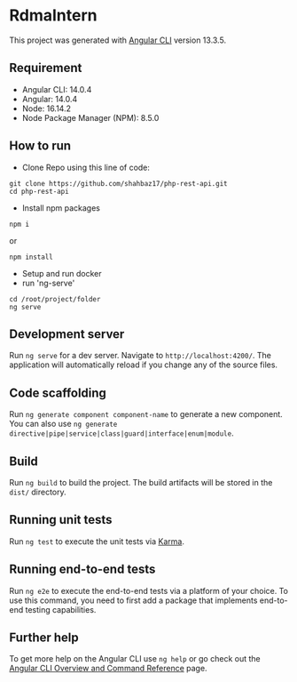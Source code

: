 # RdmaIntern

This project was generated with [Angular CLI](https://github.com/angular/angular-cli) version 13.3.5.

## Requirement

- Angular CLI: 14.0.4
- Angular: 14.0.4
- Node: 16.14.2
- Node Package Manager (NPM): 8.5.0

## How to run

- Clone Repo using this line of code:

```
git clone https://github.com/shahbaz17/php-rest-api.git
cd php-rest-api
``` 

- Install npm packages
```
npm i 
```
or

```
npm install
```

- Setup and run docker
- run 'ng-serve'
```
cd /root/project/folder
ng serve
```

## Development server

Run `ng serve` for a dev server. Navigate to `http://localhost:4200/`. The application will automatically reload if you change any of the source files.

## Code scaffolding

Run `ng generate component component-name` to generate a new component. You can also use `ng generate directive|pipe|service|class|guard|interface|enum|module`.

## Build

Run `ng build` to build the project. The build artifacts will be stored in the `dist/` directory.

## Running unit tests

Run `ng test` to execute the unit tests via [Karma](https://karma-runner.github.io).

## Running end-to-end tests

Run `ng e2e` to execute the end-to-end tests via a platform of your choice. To use this command, you need to first add a package that implements end-to-end testing capabilities.

## Further help

To get more help on the Angular CLI use `ng help` or go check out the [Angular CLI Overview and Command Reference](https://angular.io/cli) page.
